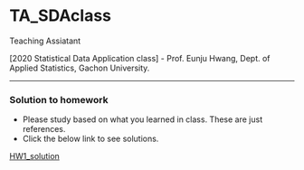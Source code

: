 # TA_SDAclass
Teaching Assiatant

[2020 Statistical Data Application class] - Prof. Eunju Hwang, Dept. of Applied Statistics, Gachon University.

------------------------------------------------------

### Solution to homework

- Please study based on what you learned in class. These are just references.
- Click the below link to see solutions.

[HW1_solution](https://github.com/zzwon1212/TA_SDAclass/blob/master/HW1_solution.ipynb)
